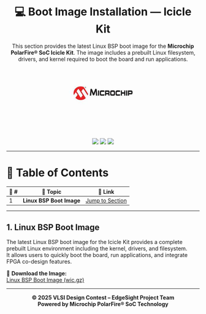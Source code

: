 <div align="center">

  <h1>💻 Boot Image Installation — Icicle Kit</h1>
  
  <p>
    This section provides the latest Linux BSP boot image for the  
    <b>Microchip PolarFire® SoC Icicle Kit</b>.  
    The image includes a prebuilt Linux filesystem, drivers, and kernel  
    required to boot the board and run applications.
  </p>

  <a href="https://www.microchip.com/" target="_blank">
    <img src="../Tool Installation & Setup Guide/Images/mic.png" width="200" alt="Microchip Technology logo">
  </a>

  <br><br>
  <img src="https://img.shields.io/badge/Board-PolarFire®_SoC_Icicle_Kit-red?style=for-the-badge" />
  <img src="https://img.shields.io/badge/Platform-Linux_BSP-blue?style=for-the-badge" />
  <img src="https://img.shields.io/badge/Status-Ready_for_Download-green?style=for-the-badge" />

</div>

---

# 📘 Table of Contents

| 🔢 # | 📂 Topic | 🔗 Link |
|------|----------|---------|
| 1 | **Linux BSP Boot Image** | [Jump to Section](#1-linux-bsp-boot-image) |

---

## 1. Linux BSP Boot Image

The latest Linux BSP boot image for the Icicle Kit provides a complete prebuilt Linux environment including the kernel, drivers, and filesystem.  
It allows users to quickly boot the board, run applications, and integrate FPGA co-design features.  

🔗 **Download the Image:**  
[Linux BSP Boot Image (wic.gz)](https://github.com/linux4microchip/meta-mchp/releases/download/linux4microchip%2Bfpga-2025.07/mchp-base-image-mpfs-icicle-kit.rootfs-20250725101827.wic.gz)

---

<div align="center">

**© 2025 VLSI Design Contest – EdgeSight Project Team**  
**Powered by Microchip PolarFire® SoC Technology**

</div>

